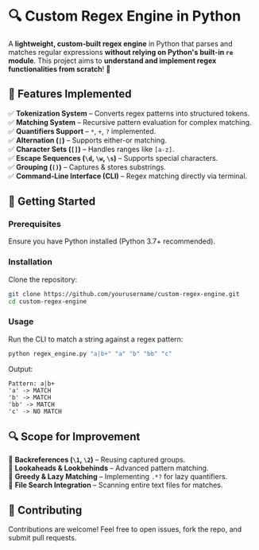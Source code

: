 # 🔍 Custom Regex Engine in Python  

A **lightweight, custom-built regex engine** in Python that parses and matches regular expressions **without relying on Python's built-in `re` module**. This project aims to **understand and implement regex functionalities from scratch**! 🚀  

## 📌 Features Implemented  
✅ **Tokenization System** – Converts regex patterns into structured tokens.  
✅ **Matching System** – Recursive pattern evaluation for complex matching.  
✅ **Quantifiers Support** – `*`, `+`, `?` implemented.  
✅ **Alternation (`|`)** – Supports either-or matching.  
✅ **Character Sets (`[]`)** – Handles ranges like `[a-z]`.  
✅ **Escape Sequences (`\d`, `\w`, `\s`)** – Supports special characters.  
✅ **Grouping (`()`)** – Captures & stores substrings.  
✅ **Command-Line Interface (CLI)** – Regex matching directly via terminal.  

## 🚀 Getting Started  

### **Prerequisites**  
Ensure you have Python installed (Python 3.7+ recommended).  

### **Installation**  
Clone the repository:  
```sh
git clone https://github.com/yourusername/custom-regex-engine.git
cd custom-regex-engine
```

### **Usage**  
Run the CLI to match a string against a regex pattern:  
```sh
python regex_engine.py "a|b+" "a" "b" "bb" "c"
```
Output:  
```
Pattern: a|b+
'a' -> MATCH
'b' -> MATCH
'bb' -> MATCH
'c' -> NO MATCH
```

## 🔍 Scope for Improvement  
🔹 **Backreferences (`\1`, `\2`)** – Reusing captured groups.  
🔹 **Lookaheads & Lookbehinds** – Advanced pattern matching.  
🔹 **Greedy & Lazy Matching** – Implementing `.*?` for lazy quantifiers.  
🔹 **File Search Integration** – Scanning entire text files for matches.  

## 🤝 Contributing  
Contributions are welcome! Feel free to open issues, fork the repo, and submit pull requests.  

